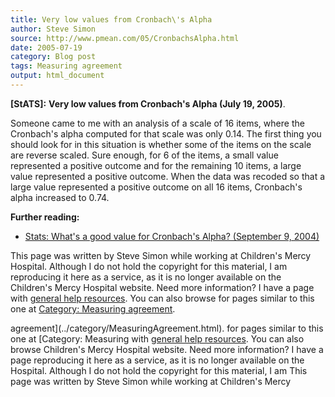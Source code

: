 ```yaml
---
title: Very low values from Cronbach\'s Alpha
author: Steve Simon
source: http://www.pmean.com/05/CronbachsAlpha.html
date: 2005-07-19
category: Blog post
tags: Measuring agreement
output: html_document
---
```

**[StATS]:** **Very low values from Cronbach\'s
Alpha (July 19, 2005)**.

Someone came to me with an analysis of a scale of 16 items, where the
Cronbach\'s alpha computed for that scale was only 0.14. The first thing
you should look for in this situation is whether some of the items on
the scale are reverse scaled. Sure enough, for 6 of the items, a small
value represented a positive outcome and for the remaining 10 items, a
large value represented a positive outcome. When the data was recoded so
that a large value represented a positive outcome on all 16 items,
Cronbach\'s alpha increased to 0.74.

**Further reading:**

-   [Stats: What\'s a good value for Cronbach\'s Alpha? (September
    9, 2004)](http://www.childrensmercy.org/stats/weblog2004/CronbachAlpha.asp)

This page was written by Steve Simon while working at Children\'s Mercy
Hospital. Although I do not hold the copyright for this material, I am
reproducing it here as a service, as it is no longer available on the
Children\'s Mercy Hospital website. Need more information? I have a page
with [general help resources](../GeneralHelp.html). You can also browse
for pages similar to this one at [Category: Measuring
agreement](../category/MeasuringAgreement.html).
<!---More--->
agreement](../category/MeasuringAgreement.html).
for pages similar to this one at [Category: Measuring
with [general help resources](../GeneralHelp.html). You can also browse
Children\'s Mercy Hospital website. Need more information? I have a page
reproducing it here as a service, as it is no longer available on the
Hospital. Although I do not hold the copyright for this material, I am
This page was written by Steve Simon while working at Children\'s Mercy

<!---Do not use
**[StATS]:** **Very low values from Cronbach\'s
This page was written by Steve Simon while working at Children\'s Mercy
Hospital. Although I do not hold the copyright for this material, I am
reproducing it here as a service, as it is no longer available on the
Children\'s Mercy Hospital website. Need more information? I have a page
with [general help resources](../GeneralHelp.html). You can also browse
for pages similar to this one at [Category: Measuring
agreement](../category/MeasuringAgreement.html).
--->

